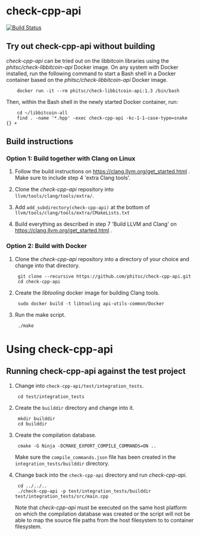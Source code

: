 # check-cpp-api

[![Build Status](https://travis-ci.com/phitsc/check-cpp-api.svg?token=RqqkynutptY9gpoo5YZP&branch=master)](https://travis-ci.com/phitsc/check-cpp-api)

## Try out check-cpp-api without building

*check-cpp-api* can be tried out on the libbitcoin libraries using the *phitsc/check-libbitcoin-api* Docker image. On any system with Docker installed, run the following command to start a Bash shell in a Docker container based on the *phitsc/check-libbitcoin-api* Docker image.

        docker run -it --rm phitsc/check-libbitcoin-api:1.3 /bin/bash

Then, within the Bash shell in the newly started Docker container, run:

        cd ~/libbitcoin-all
        find . -name '*.hpp' -exec check-cpp-api -kc-1-1-case-type=snake {} +

## Build instructions

### Option 1: Build together with Clang on Linux

1. Follow the build instructions on https://clang.llvm.org/get_started.html . Make sure to include step 4 'extra Clang tools'.

2. Clone the *check-cpp-api* repository into `llvm/tools/clang/tools/extra/`.

3. Add `add_subdirectory(check-cpp-api)` at the bottom of `llvm/tools/clang/tools/extra/CMakeLists.txt`

4. Build everything as described in step 7 'Build LLVM and Clang' on https://clang.llvm.org/get_started.html .

### Option 2: Build with Docker

1. Clone the *check-cpp-api* repository into a directory of your choice and change into that directory.

        git clone --recursive https://github.com/phitsc/check-cpp-api.git
        cd check-cpp-api

2. Create the *libtooling* docker image for building Clang tools.

        sudo docker build -t libtooling api-utils-common/Docker

3. Run the make script.

        ./make

# Using check-cpp-api

## Running check-cpp-api against the test project

1. Change into `check-cpp-api/test/integration_tests`.

        cd test/integration_tests

2. Create the `builddir` directory and change into it.

        mkdir builddir
        cd builddir

3. Create the compilation database.

        cmake -G Ninja -DCMAKE_EXPORT_COMPILE_COMMANDS=ON ..

    Make sure the `compile_commands.json` file has been created in the `integration_tests/builddir` directory.

4. Change back into the `check-cpp-api` directory and run *check-cpp-api*.

        cd ../../..
        ./check-cpp-api -p test/integration_tests/builddir test/integration_tests/src/main.cpp

    Note that *check-cpp-api* must be executed on the same host platform on which the compilation database was created or the script will not be able to map the source file paths from the host filesystem to to container filesystem.


